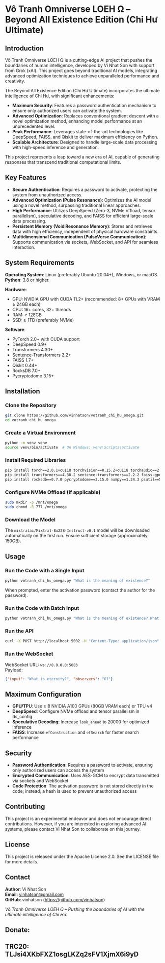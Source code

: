 # Vô Tranh Omniverse LOEH Ω – Beyond All Existence Edition (Chi Hư Ultimate)

## Introduction
Vô Tranh Omniverse LOEH Ω is a cutting-edge AI project that pushes the boundaries of human intelligence, developed by Vi Nhat Son with support from Grok (xAI). This project goes beyond traditional AI models, integrating advanced optimization techniques to achieve unparalleled performance and creativity.

The Beyond All Existence Edition (Chi Hư Ultimate) incorporates the ultimate intelligence of Chi Hư, with significant enhancements:

- **Maximum Security**: Features a password authentication mechanism to ensure only authorized users can activate the system.
- **Advanced Optimization**: Replaces conventional gradient descent with a novel optimization method, enhancing model performance at an unprecedented level.
- **Peak Performance**: Leverages state-of-the-art technologies like DeepSpeed, FAISS, and Qiskit to deliver maximum efficiency on Python.
- **Scalable Architecture**: Designed to handle large-scale data processing with high-speed inference and generation.

This project represents a leap toward a new era of AI, capable of generating responses that transcend traditional computational limits.

## Key Features
- **Secure Authentication**: Requires a password to activate, protecting the system from unauthorized access.
- **Advanced Optimization (Pulse Resonance)**: Optimizes the AI model using a novel method, surpassing traditional linear approaches.
- **High Performance**: Utilizes DeepSpeed (Zero-3, NVMe offload, tensor parallelism), speculative decoding, and FAISS for efficient large-scale data processing.
- **Persistent Memory (Void Resonance Memory)**: Stores and retrieves data with high efficiency, independent of physical hardware constraints.
- **Multidimensional Communication (PulseVerse Communication)**: Supports communication via sockets, WebSocket, and API for seamless interaction.

## System Requirements
**Operating System**: Linux (preferably Ubuntu 20.04+), Windows, or macOS.  
**Python**: 3.8 or higher.  

**Hardware**:
- GPU: NVIDIA GPU with CUDA 11.2+ (recommended: 8+ GPUs with VRAM ≥ 24GB each)
- CPU: 16+ cores, 32+ threads
- RAM: ≥ 128GB
- SSD: ≥ 1TB (preferably NVMe)

**Software**:
- PyTorch 2.0+ with CUDA support
- DeepSpeed 0.9+
- Transformers 4.30+
- Sentence-Transformers 2.2+
- FAISS 1.7+
- Qiskit 0.44+
- RocksDB 7.0+
- Pycryptodome 3.15+

## Installation

### Clone the Repository
```bash
git clone https://github.com/vinhatson/votranh_chi_hu_omega.git
cd votranh_chi_hu_omega
```

### Create a Virtual Environment
```bash
python -m venv venv
source venv/bin/activate  # On Windows: venv\Scripts\activate
```

### Install Required Libraries
```bash
pip install torch==2.0.1+cu118 torchvision==0.15.2+cu118 torchaudio==2.0.2 --index-url https://download.pytorch.org/whl/cu118
pip install transformers==4.30.2 sentence-transformers==2.2.2 faiss-gpu==1.7.2 qiskit==0.44.0 qiskit-aer==0.12.0 deepspeed==0.9.5
pip install rocksdb==0.7.0 pycryptodome==3.15.0 numpy==1.24.3 psutil==5.9.5 websockets==11.0.3
```

### Configure NVMe Offload (if applicable)
```bash
sudo mkdir -p /mnt/omega
sudo chmod -R 777 /mnt/omega
```

### Download the Model
The `mistralai/Mixtral-8x22B-Instruct-v0.1` model will be downloaded automatically on the first run. Ensure sufficient storage (approximately 150GB).

## Usage

### Run the Code with a Single Input
```bash
python votranh_chi_hu_omega.py "What is the meaning of existence?"
```
When prompted, enter the activation password (contact the author for the password).

### Run the Code with Batch Input
```bash
python votranh_chi_hu_omega.py "What is the meaning of existence?,What is the void?,What is eternity?" --observers "O1,O2,O3"
```

### Run the API
```bash
curl -X POST http://localhost:5002 -H "Content-Type: application/json" -d '{"input": "What is the void?", "observers": "O1"}'
```

### Run the WebSocket
WebSocket URL: `ws://0.0.0.0:5003`  
Payload:
```json
{"input": "What is eternity?", "observers": "O1"}
```

## Maximum Configuration
- **GPU/TPU**: Use ≥ 8 NVIDIA A100 GPUs (80GB VRAM each) or TPU v4
- **DeepSpeed**: Configure NVMe offload and tensor parallelism in ds_config
- **Speculative Decoding**: Increase `look_ahead` to 20000 for optimized inference
- **FAISS**: Increase `efConstruction` and `efSearch` for faster search performance

## Security
- **Password Authentication**: Requires a password to activate, ensuring only authorized users can access the system
- **Encrypted Communication**: Uses AES-GCM to encrypt data transmitted via sockets and WebSocket
- **Code Protection**: The activation password is not stored directly in the code; instead, a hash is used to prevent unauthorized access

## Contributing
This project is an experimental endeavor and does not encourage direct contributions. However, if you are interested in exploring advanced AI systems, please contact Vi Nhat Son to collaborate on this journey.

## License
This project is released under the Apache License 2.0. See the LICENSE file for more details.

## Contact
**Author**: Vi Nhat Son  
**Email**: vinhatson@gmail.com  
**GitHub**: vinhatson (https://github.com/vinhatson)

*Vô Tranh Omniverse LOEH Ω – Pushing the boundaries of AI with the ultimate intelligence of Chi Hư.*
## Donate: 
## TRC20: TLJsi4XKbFXZ1osgLKZq2sFV1XjmX6i9yD
